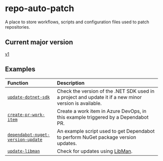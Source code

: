 # repo-auto-patch
A place to store workflows, scripts and configuration files used to patch repositories.

## Current major version
[v1](https://github.com/UKHO/repo-auto-patch/tree/v1)

## Examples
|Function                                           |Description                                                                                           |
|:--------------------------------------------------|:-----------------------------------------------------------------------------------------------------|
|[`update-dotnet-sdk`](./examples/update-dotnet-sdk)|Check the version of the .NET SDK used in a project and update it if a new minor version is available.|
|[`create-pr-work-item`](./examples/create-pr-work-item)|Create a work item in Azure DevOps, in this example triggered by a Dependabot PR.|
|[`dependabot-nuget-version-update`](./examples/dependabot-nuget-version-update)|An example script used to get Dependabot to perform NuGet package version updates.|
|[`update-libman`](./examples/update-libman)|Check for updates using [LibMan](https://learn.microsoft.com/en-us/aspnet/core/client-side/libman).|
